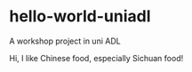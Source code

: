 # hello-world-uniadl
A workshop project in uni ADL

Hi, I like Chinese food, especially Sichuan food!

